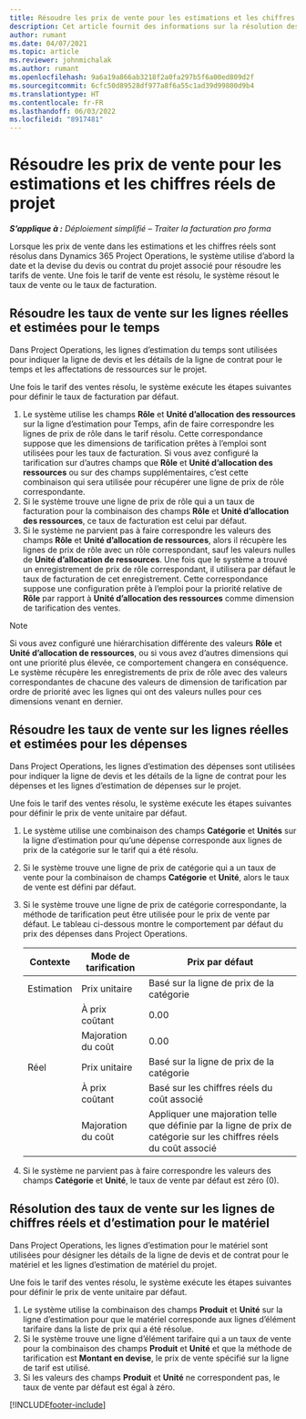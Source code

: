 ```yaml
---
title: Résoudre les prix de vente pour les estimations et les chiffres réels de projet
description: Cet article fournit des informations sur la résolution des prix de vente sur les estimations de projet et les chiffres réels.
author: rumant
ms.date: 04/07/2021
ms.topic: article
ms.reviewer: johnmichalak
ms.author: rumant
ms.openlocfilehash: 9a6a19a866ab3218f2a0fa297b5f6a00ed809d2f
ms.sourcegitcommit: 6cfc50d89528df977a8f6a55c1ad39d99800d9b4
ms.translationtype: HT
ms.contentlocale: fr-FR
ms.lasthandoff: 06/03/2022
ms.locfileid: "8917481"
---
```

# <a name="resolve-sales-prices-for-project-estimates-and-actuals"></a>Résoudre les prix de vente pour les estimations et les chiffres réels de projet

_**S’applique à :** Déploiement simplifié – Traiter la facturation pro forma_

Lorsque les prix de vente dans les estimations et les chiffres réels sont résolus dans Dynamics 365 Project Operations, le système utilise d’abord la date et la devise du devis ou contrat du projet associé pour résoudre les tarifs de vente. Une fois le tarif de vente est résolu, le système résout le taux de vente ou le taux de facturation.

## <a name="resolve-sales-rates-on-actual-and-estimate-lines-for-time"></a>Résoudre les taux de vente sur les lignes réelles et estimées pour le temps

Dans Project Operations, les lignes d’estimation du temps sont utilisées pour indiquer la ligne de devis et les détails de la ligne de contrat pour le temps et les affectations de ressources sur le projet.

Une fois le tarif des ventes résolu, le système exécute les étapes suivantes pour définir le taux de facturation par défaut.

1. Le système utilise les champs **Rôle** et **Unité d’allocation des ressources** sur la ligne d’estimation pour Temps, afin de faire correspondre les lignes de prix de rôle dans le tarif résolu. Cette correspondance suppose que les dimensions de tarification prêtes à l’emploi sont utilisées pour les taux de facturation. Si vous avez configuré la tarification sur d’autres champs que **Rôle** et **Unité d’allocation des ressources** ou sur des champs supplémentaires, c’est cette combinaison qui sera utilisée pour récupérer une ligne de prix de rôle correspondante.
2. Si le système trouve une ligne de prix de rôle qui a un taux de facturation pour la combinaison des champs **Rôle** et **Unité d’allocation des ressources**, ce taux de facturation est celui par défaut.
3. Si le système ne parvient pas à faire correspondre les valeurs des champs **Rôle** et **Unité d’allocation de ressources**, alors il récupère les lignes de prix de rôle avec un rôle correspondant, sauf les valeurs nulles de **Unité d’allocation de ressources**. Une fois que le système a trouvé un enregistrement de prix de rôle correspondant, il utilisera par défaut le taux de facturation de cet enregistrement. Cette correspondance suppose une configuration prête à l’emploi pour la priorité relative de **Rôle** par rapport à **Unité d’allocation des ressources** comme dimension de tarification des ventes.

> [!NOTE]
> Si vous avez configuré une hiérarchisation différente des valeurs **Rôle** et **Unité d’allocation de ressources**, ou si vous avez d’autres dimensions qui ont une priorité plus élevée, ce comportement changera en conséquence. Le système récupère les enregistrements de prix de rôle avec des valeurs correspondantes de chacune des valeurs de dimension de tarification par ordre de priorité avec les lignes qui ont des valeurs nulles pour ces dimensions venant en dernier.

## <a name="resolve-sales-rates-on-actual-and-estimate-lines-for-expense"></a>Résoudre les taux de vente sur les lignes réelles et estimées pour les dépenses

Dans Project Operations, les lignes d’estimation des dépenses sont utilisées pour indiquer la ligne de devis et les détails de la ligne de contrat pour les dépenses et les lignes d’estimation de dépenses sur le projet.

Une fois le tarif des ventes résolu, le système exécute les étapes suivantes pour définir le prix de vente unitaire par défaut.

1. Le système utilise une combinaison des champs **Catégorie** et **Unités** sur la ligne d’estimation pour qu’une dépense corresponde aux lignes de prix de la catégorie sur le tarif qui a été résolu.
2. Si le système trouve une ligne de prix de catégorie qui a un taux de vente pour la combinaison de champs **Catégorie** et **Unité**, alors le taux de vente est défini par défaut.
3. Si le système trouve une ligne de prix de catégorie correspondante, la méthode de tarification peut être utilisée pour le prix de vente par défaut. Le tableau ci-dessous montre le comportement par défaut du prix des dépenses dans Project Operations.

    | Contexte | Mode de tarification | Prix par défaut |
    | --- | --- | --- |
    | Estimation | Prix unitaire | Basé sur la ligne de prix de la catégorie |
    | &nbsp; | À prix coûtant | 0.00 |
    | &nbsp; | Majoration du coût | 0.00 |
    | Réel | Prix unitaire | Basé sur la ligne de prix de la catégorie |
    | &nbsp; | À prix coûtant | Basé sur les chiffres réels du coût associé |
    | &nbsp; | Majoration du coût | Appliquer une majoration telle que définie par la ligne de prix de catégorie sur les chiffres réels du coût associé |

4. Si le système ne parvient pas à faire correspondre les valeurs des champs **Catégorie** et **Unité**, le taux de vente par défaut est zéro (0).

## <a name="resolving-sales-rates-on-actual-and-estimate-lines-for-material"></a>Résolution des taux de vente sur les lignes de chiffres réels et d’estimation pour le matériel

Dans Project Operations, les lignes d’estimation pour le matériel sont utilisées pour désigner les détails de la ligne de devis et de contrat pour le matériel et les lignes d’estimation de matériel du projet.

Une fois le tarif des ventes résolu, le système exécute les étapes suivantes pour définir le prix de vente unitaire par défaut.

1. Le système utilise la combinaison des champs **Produit** et **Unité** sur la ligne d’estimation pour que le matériel corresponde aux lignes d’élément tarifaire dans la liste de prix qui a été résolue.
2. Si le système trouve une ligne d’élément tarifaire qui a un taux de vente pour la combinaison des champs **Produit** et **Unité** et que la méthode de tarification est **Montant en devise**, le prix de vente spécifié sur la ligne de tarif est utilisé.
3. Si les valeurs des champs **Produit** et **Unité** ne correspondent pas, le taux de vente par défaut est égal à zéro.

[!INCLUDE[footer-include](../../includes/footer-banner.md)]
